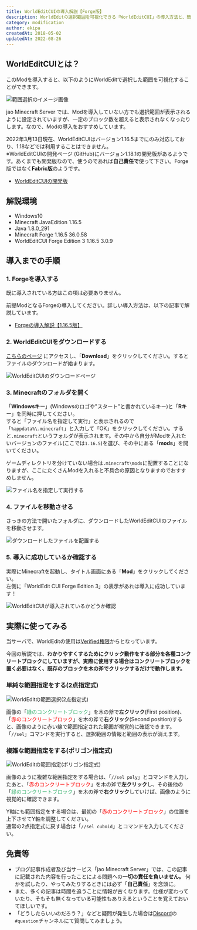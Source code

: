 ```yaml
---
title: WorldEditCUIの導入解説【Forge版】
description: WorldEditの選択範囲を可視化できる「WorldEditCUI」の導入方法と、簡単な使用方法を解説します。
category: modification
author: ekipa
createdAt: 2018-05-02
updatedAt: 2022-08-26
---
```


## WorldEditCUIとは？

このModを導入すると、以下のようにWorldEditで選択した範囲を可視化することができます。

![範囲選択のイメージ画像](https://storage.jaoafa.com/5f16806d5de1fa1ff90bdd17557cac61.jpg)

jao Minecraft Server では、Modを導入していない方でも選択範囲が表示されるように設定されていますが、一定のブロック数を超えると表示されなくなったりします。なので、Modの導入をおすすめしています。

2022年3月13日現在、WorldEditCUIはバージョン1.16.5までにのみ対応しており、1.18などでは利用することはできません。  
※WorldEditCUIの開発ページ (GitHub)にバージョン1.18.1の開発版があるようです。あくまでも開発版なので、使うのであれば**自己責任で**使って下さい。Forge版ではなく**Fabric版**のようです。

- [WorldEditCUIの開発版](https://github.com/EngineHub/WorldEditCUI/releases/tag/1.18.1%2B01)

## 解説環境

- Windows10
- Minecraft JavaEdition 1.16.5
- Java 1.8.0_291
- Minecraft Forge 1.16.5 36.0.58
- WorldEditCUI Forge Edition 3 1.16.5 3.0.9

## 導入までの手順

### 1. Forgeを導入する

既に導入されている方はこの項は必要ありません。

前提ModとなるForgeの導入してください。詳しい導入方法は、以下の記事で解説しています。

- [Forgeの導入解説【1.16.5版】](/blog/forge-commentary)

### 2. WorldEditCUIをダウンロードする

[こちらのページ](https://www.curseforge.com/minecraft/mc-mods/worldeditcui-forge-edition-3/files/3191632) にアクセスし、「**Download**」をクリックしてください。するとファイルのダウンロードが始まります。

![WorldEditCUIのダウンロードページ](https://storage.jaoafa.com/f7271de2295aaeefe57cad0d291a8b71.png)

### 3. Minecraftのフォルダを開く

「**Windowsキー**」(Windowsのロゴや"スタート"と書かれているキー)と「**Rキー**」を同時に押してください。  
すると「ファイル名を指定して実行」と表示されるので「`%appdata%\.minecraft`」と入力して「OK」をクリックしてください。すると`.minecraft`というフォルダが表示されます。その中から自分がModを入れたいバージョンのファイル(ここでは`1.16.5`)を選び、その中にある「**mods**」を開いてください。

ゲームディレクトリを分けていない場合は`.minecraft\mods`に配置することになりますが、ここにたくさんModを入れると不具合の原因となりますのでおすすめしません。

![ファイル名を指定して実行する](https://storage.jaoafa.com/eb9dc3e5262f98e8933f2331c1635d90.png)

### 4. ファイルを移動させる

さっきの方法で開いたフォルダに、ダウンロードしたWorldEditCUIのファイルを移動させます。  

![ダウンロードしたファイルを配置する](https://storage.jaoafa.com/0712b625bf6ad316b73485bf9b34e246.png)

### 5. 導入に成功しているか確認する

実際にMinecraftを起動し、タイトル画面にある「**Mod**」をクリックしてください。  
左側に「WorldEdit CUI Forge Edition 3」の表示があれは導入に成功しています！

![WorldEditCUIが導入されているかどうか確認](https://storage.jaoafa.com/c991ec7fdc0e77fbc2cab3d34a690e61.png)

## 実際に使ってみる

当サーバで、WorldEditの使用は[Verified権限](/server/policies/permissions#Verified)からとなっています。

今回の解説では、**わかりやすくするためにクリック動作をする部分を各種コンクリートブロックにしていますが、実際に使用する場合はコンクリートブロックを置く必要はなく、既存のブロックを木の斧でクリックするだけで動作します。**

### 単純な範囲指定をする(2点指定式)

![WorldEditの範囲選択(2点指定式)](https://storage.jaoafa.com/5f16806d5de1fa1ff90bdd17557cac61.jpg)

画像の「<span style="color: mediumseagreen;">緑のコンクリートブロック</span>」を木の斧で**左クリック**(First position)、「<span style="color: red;">赤のコンクリートブロック</span>」を木の斧で**右クリック**(Second position)すると、画像のように赤い線で範囲指定された範囲が視覚的に確認できます。  
「`//sel`」コマンドを実行すると、選択範囲の情報と範囲の表示が消えます。

### 複雑な範囲指定をする(ポリゴン指定式)

![WorldEditの範囲指定(ポリゴン指定式)](https://storage.jaoafa.com/834faf45b98fdb6178ca9d357a557b99.jpg)

画像のように複雑な範囲指定をする場合は、「`//sel poly`」とコマンドを入力したあと、「<span style="color: red;">赤のコンクリートブロック</span>」を木の斧で**左クリック**し、その後他の「<span style="color: mediumseagreen;">緑のコンクリートブロック</span>」を木の斧で**右クリック**していけば、画像のように視覚的に確認できます。

Y軸にも範囲指定をする場合は、最初の「<span style="color: red;">赤のコンクリートブロック</span>」の位置を上下させてY軸を調整してください。  
通常の2点指定式に戻す場合は「`//sel cuboid`」とコマンドを入力してください。

## 免責等

- ブログ記事作成者及び当サービス「jao Minecraft Server」では、この記事に記載された内容を行ったことによる問題への**一切の責任を負いません。** 何かを試したり、やってみたりするときには必ず「**自己責任**」を念頭に。
- また、多くの記事は時間を追うことに情報が古くなります。仕様が変わっていたり、そもそも無くなっている可能性もありえるということを覚えておいてほしいです。
- 「どうしたらいいのだろう？」などと疑問が発生した場合は[Discord](/blog/join-discord)の`#question`チャンネルにて質問してみましょう。

